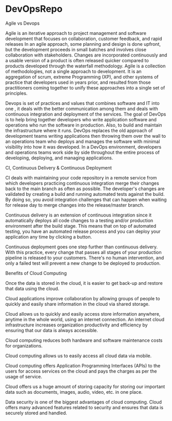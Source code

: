 # DevOpsRepo

Agile vs Devops

Agile is an iterative approach to project management and software development that focuses on collaboration, customer feedback, and rapid releases
In an agile approach, some planning and design is done upfront, but the development proceeds in small batches and involves close collaboration with stakeholders. 
Changes are incorporated continuously and a usable version of a product is often released quicker compared to products developed through the waterfall methodology. 
Agile is a collection of methodologies, not a single approach to development. It is an aggregation of scrum, extreme Programming (XP), 
and other systems of practice that developers used in years prior, and resulted from those practitioners coming together to unify these approaches into a single set of principles.

Devops is set of practices and values that combines software and IT into one , it deals with the better communication among them and deals with continuous integration 
and deployment of the services.
The goal of DevOps is to help bring together developers who write application software and operations who run the software in production. Also, 
to build and maintain the infrastructure where it runs. DevOps replaces the old approach of development teams writing applications then throwing them 
over the wall to an operations team who deploys and manages the software with minimal visibility into how it was developed. In a DevOps environment, 
developers and operations teams work side by side throughout the entire process of developing, deploying, and managing applications. 

CI, Continuous Delivery & Continuous Deployment

CI deals with maintaining your code repository in a remote service from which developers practicing continuous integration merge their changes back to the main branch as often as possible. 
The developer's changes are validated by creating a build and running automated tests against the build. 
By doing so, you avoid integration challenges that can happen when waiting for release day to merge changes into the release/master branch.

Continuous delivery is an extension of continuous integration since it automatically deploys all code changes to a testing 
and/or production environment after the build stage. 
This means that on top of automated testing, you have an automated release process and you can deploy your application any time by clicking a button.

Continuous deployment goes one step further than continuous delivery. With this practice, every change that passes 
all stages of your production pipeline is released to your customers. 
There's no human intervention, and only a failed test will prevent a new change to be deployed to production.

Benefits of Cloud Computing

Once the data is stored in the cloud, it is easier to get back-up and restore that data using the cloud.

Cloud applications improve collaboration by allowing groups of people to quickly and easily share information in the cloud via shared storage.

Cloud allows us to quickly and easily access store information anywhere, anytime in the whole world, using an internet connection. An internet cloud infrastructure increases organization productivity and efficiency by ensuring that our data is always accessible.

Cloud computing reduces both hardware and software maintenance costs for organizations.

Cloud computing allows us to easily access all cloud data via mobile.

Cloud computing offers Application Programming Interfaces (APIs) to the users for access services on the cloud and pays the charges as per the usage of service.

Cloud offers us a huge amount of storing capacity for storing our important data such as documents, images, audio, video, etc. in one place.

Data security is one of the biggest advantages of cloud computing. Cloud offers many advanced features related to security and ensures that data is securely stored and handled.